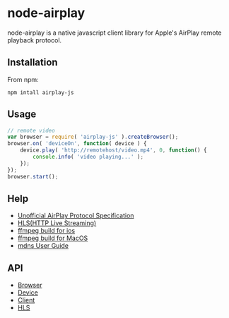 node-airplay 
=================

node-airplay is a native javascript client library for Apple's AirPlay remote playback protocol.

## Installation

From npm:

	npm intall airplay-js

## Usage

``` javascript
// remote video
var browser = require( 'airplay-js' ).createBrowser();
browser.on( 'deviceOn', function( device ) {
    device.play( 'http://remotehost/video.mp4', 0, function() {
        console.info( 'video playing...' );
    });
});
browser.start();
```


## Help

+ [Unofficial AirPlay Protocol Specification](http://nto.github.io/AirPlay.html)
+ [HLS(HTTP Live Streaming)](http://tools.ietf.org/html/draft-pantos-http-live-streaming-12)
+ [ffmpeg build for ios](http://www.cocoachina.com/bbs/read.php?tid=142628&page=1)
+ [ffmpeg build for MacOS](http://trac.ffmpeg.org/wiki/MacOSXCompilationGuide#Shortcut:CompileFFmpegthroughHomebrew)
+ [mdns User Guide](http://agnat.github.io/node_mdns/user_guide.html)


## API

+ [Browser](https://github.com/zfkun/node-airplay/wiki/Browser-API)
+ [Device](https://github.com/zfkun/node-airplay/wiki/Device-API)
+ [Client](https://github.com/zfkun/node-airplay/wiki/Client-API)
+ [HLS](https://github.com/zfkun/node-airplay/wiki/HLS-API)

